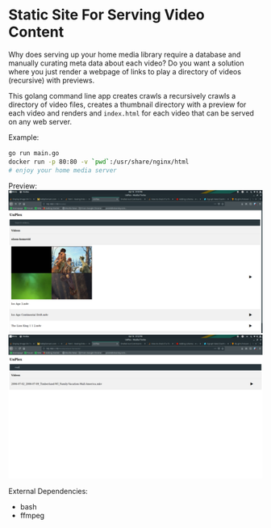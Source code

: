 # Static Site For Serving Video Content

Why does serving up your home media library require a database and manually curating meta data about each video? Do you want a solution where you just render a webpage of links to play a directory of videos (recursive) with previews.

This golang command line app creates crawls a recursively crawls a directory of video files, creates a thumbnail directory with a preview for each video and renders and `index.html` for each video that can be served on any web server.

Example:

``` bash
go run main.go
docker run -p 80:80 -v `pwd`:/usr/share/nginx/html
# enjoy your home media server
```

Preview:
![preview](imgs/preview1.png)
![preview](imgs/preview2.png)

External Dependencies:
- bash
- ffmpeg
